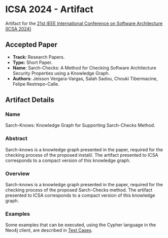 # ICSA 2024 - Artifact

Artifact for the [21st IEEE International Conference on Software Architecture (ICSA 2024)](https://conf.researchr.org/home/icsa-2024)

## Accepted Paper

- **Track:** Research Papers.
- **Type:** Short Paper.
- **Name**: Sarch-Checks: A Method for Checking Software Architecture Security Properties using a Knowledge Graph.
- **Authors**: Jeisson Vergara-Vargas, Salah Sadou, Chouki Tibermacine, Felipe Restrepo-Calle.

## Artifact Details

### Name

Sarch-Knows: Knowledge Graph for Supporting Sarch-Checks Method.

### Abstract

Sarch-knows is a knowledge graph presented in the paper, required for the checking process of the proposed install/. The artifact presented to ICSA corresponds to a compact version of this knowledge graph.

### Overview

Sarch-knows is a knowledge graph presented in the paper, required for the checking process of the proposed Sarch-Checks method. The artifact presented to ICSA corresponds to a compact version of this knowledge graph.

### Examples

Some examples that can be executed, using the Cypher language in the Neo4j client, are described in [Test Cases](TEST_CASES.md).